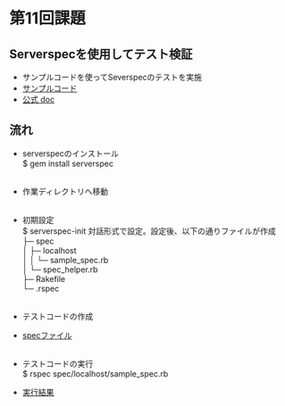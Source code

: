 # 第11回課題

## Serverspecを使用してテスト検証
* サンプルコードを使ってSeverspecのテストを実施
* [サンプルコード](https://github.com/MasatoshiMizumoto/raisetech_documents/tree/main/aws/samples/serverspec)
* [公式 doc](https://serverspec.org/)

## 流れ
* serverspecのインストール<br>
$ gem install serverspec<br><br>

* 作業ディレクトリへ移動<br><br>

* 初期設定<br>
$ serverspec-init
対話形式で設定。設定後、以下の通りファイルが作成<br>
  ├─ spec<br>
  │  ├─ localhost<br>
  │  │  └─ sample_spec.rb<br>
  │  └─ spec_helper.rb<br>
  ├─ Rakefile<br>
  └─ .rspec<br><br>

* テストコードの作成<br>
* [specファイル](serverspec/lecture11_spec.rb)<br><br>

* テストコードの実行<br>
$ rspec spec/localhost/sample_spec.rb<br>
* [実行結果](serverspec/test_success.png)

